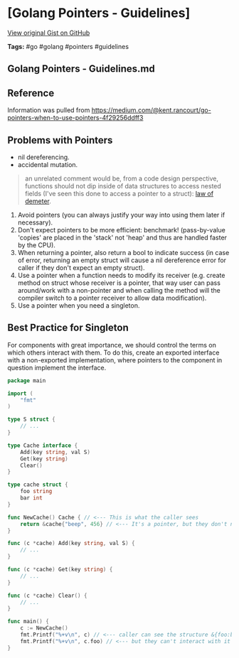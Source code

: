 # [Golang Pointers - Guidelines] 

[View original Gist on GitHub](https://gist.github.com/Integralist/2166bc061a4046ea0de978f771bbee04)

**Tags:** #go #golang #pointers #guidelines

## Golang Pointers - Guidelines.md

## Reference

Information was pulled from https://medium.com/@kent.rancourt/go-pointers-when-to-use-pointers-4f29256ddff3

## Problems with Pointers

- nil dereferencing.
- accidental mutation.

> an unrelated comment would be, from a code design perspective, functions should not dip inside of data structures to access nested fields (I've seen this done to access a pointer to a struct): [law of demeter](https://en.wikipedia.org/wiki/Law_of_Demeter).

1. Avoid pointers (you can always justify your way into using them later if necessary).
2. Don't expect pointers to be more efficient: benchmark! (pass-by-value 'copies' are placed in the 'stack' not 'heap' and thus are handled faster by the CPU).
3. When returning a pointer, also return a bool to indicate success (in case of error, returning an empty struct will cause a nil dereference error for caller if they don't expect an empty struct).
4. Use a pointer when a function needs to modify its receiver (e.g. create method on struct whose receiver is a pointer, that way user can pass around/work with a non-pointer and when calling the method will the compiler switch to a pointer receiver to allow data modification).
5. Use a pointer when you need a singleton.

## Best Practice for Singleton

For components with great importance, we should control the terms on which others interact with them. To do this, create an exported interface with a non-exported implementation, where pointers to the component in question implement the interface.

```go
package main

import (
	"fmt"
)

type S struct {
	// ...
}

type Cache interface {
	Add(key string, val S)
	Get(key string)
	Clear()
}

type cache struct {
	foo string
	bar int
}

func NewCache() Cache { // <--- This is what the caller sees
	return &cache{"beep", 456} // <--- It's a pointer, but they don't need to know
}

func (c *cache) Add(key string, val S) {
	// ...
}

func (c *cache) Get(key string) {
	// ...
}

func (c *cache) Clear() {
	// ...
}

func main() {
	c := NewCache()
	fmt.Printf("%+v\n", c) // <--- caller can see the structure &{foo:beep bar:456}
	fmt.Printf("%+v\n", c.foo) // <--- but they can't interact with it (compile time error: c.foo undefined (type Cache has no field or method foo))
}
```

